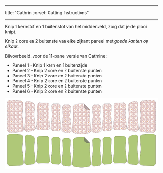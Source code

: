 - - -
title: "Cathrin corset: Cutting Instructions"
- - -

Knip 1 kernstof en 1 buitenstof van het middenveld, zorg dat je de plooi knipt.

Knip 2 core en 2 buitenste van elke zijkant paneel met _goede kanten op elkaar_.

Bijvoorbeeld, voor de 11-panel versie van Cathrine:

- Paneel 1 - Knip 1 kern en 1 buitenzijde
- Paneel 2 - Knip 2 core en 2 buitenste punten
- Paneel 3 - Knip 2 core en 2 buitenste punten
- Paneel 4 - Knip 2 core en 2 buitenste punten
- Paneel 5 - Knip 2 core en 2 buitenste punten
- Paneel 6 - Knip 2 core en 2 buitenste punten

![Patroon stukken](cathrin_cutting.png)
